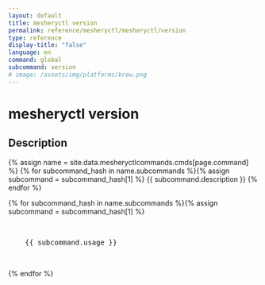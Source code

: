 ```yaml
---
layout: default
title: mesheryctl version
permalink: reference/mesheryctl/mesheryctl/version
type: reference
display-title: "false"
language: en
command: global
subcommand: version
# image: /assets/img/platforms/brew.png
---
```


<!-- Copy this template to create individual doc pages for each mesheryctl commands -->

<!-- Name of the command -->
# mesheryctl version

<!-- Description of the command. Preferably a paragraph -->
## Description 

{% assign name = site.data.mesheryctlcommands.cmds[page.command] %}
{% for subcommand_hash in name.subcommands %}{% assign subcommand = subcommand_hash[1] %}
{{ subcommand.description }}
{% endfor %}


<!-- Basic usage of the command -->
{% for subcommand_hash in name.subcommands %}{% assign subcommand = subcommand_hash[1] %}
<pre class="codeblock-pre">
  <div class="codeblock">
    {{ subcommand.usage }}
  </div>
</pre> 
{% endfor %}
